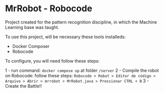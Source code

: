 # MrRobot - Robocode

Project created for the pattern recognition discipline, in which the Machine Learning base was taught.

To use this project, will be necessary these tools installeds:

- Docker Composer
- Robocode

To configure, you will need follow these steps:

1 - run command: `docker compose up` at folder `/server`
2 - Compile the robot on Robocode: 
    follow these steps: `Robocode > Robot > Editor de código > Arquivo > Abrir > mrrobot > MrRobot.java > Pressionar CTRL + B`
3 - Create the Battle!!
